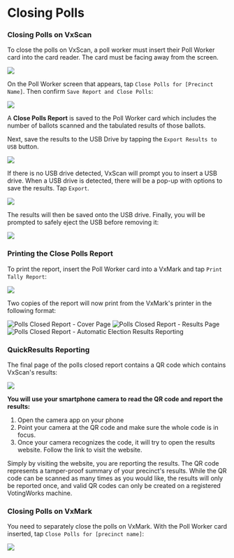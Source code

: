 # Closing Polls

### Closing Polls on VxScan

To close the polls on VxScan, a poll worker must insert their Poll Worker card into the card reader. The card must be facing away from the screen.&#x20;

![](<../../.gitbook/assets/image (99).png>)

On the Poll Worker screen that appears, tap `Close Polls for [Precinct Name]`. Then confirm `Save Report and Close Polls`:

![](<../../.gitbook/assets/image (144) (1).png>)

A **Close Polls Report** is saved to the Poll Worker card which includes the number of ballots scanned and the tabulated results of those ballots.&#x20;

Next, save the results to the USB Drive by tapping the `Export Results to USB` button.

![](<../../.gitbook/assets/image (216).png>)

If there is no USB drive detected, VxScan will prompt you to insert a USB drive. When a USB drive is detected, there will be a pop-up with options to save the results. Tap `Export`.

![](<../../.gitbook/assets/image (85).png>)

The results will then be saved onto the USB drive. Finally, you will be prompted to safely eject the USB before removing it:

![](<../../.gitbook/assets/image (187).png>)

### Printing the Close Polls Report

To print the report, insert the Poll Worker card into a VxMark and tap `Print Tally Report`:&#x20;

![](<../../.gitbook/assets/image (102).png>)

Two copies of the report will now print from the VxMark's printer in the following format:

![Polls Closed Report - Cover Page](<../../.gitbook/assets/polls-closed-10-18-2021-pages-1 (1).jpg>) ![Polls Closed Report - Results Page](<../../.gitbook/assets/polls-closed-10-18-2021-pages-2 (1).jpg>) ![Polls Closed Report - Automatic Election Results Reporting](<../../.gitbook/assets/polls-closed-10-18-2021-pages-3 (1).jpg>)

### QuickResults Reporting

The final page of the polls closed report contains a QR code which contains VxScan's results:

![](../../.gitbook/assets/QR\_Code\_Arrow.jpg)

**You will use your smartphone camera to read the QR code and report the results:**

1. Open the camera app on your phone
2. Point your camera at the QR code and make sure the whole code is in focus.&#x20;
3. Once your camera recognizes the code, it will try to open the results website. Follow the link to visit the website.

Simply by visiting the website, you are reporting the results. The QR code represents a tamper-proof summary of your precinct's results. While the QR code can be scanned as many times as you would like, the results will only be reported once, and valid QR codes can only be created on a registered VotingWorks machine.

### Closing Polls on VxMark

You need to separately close the polls on VxMark. With the Poll Worker card inserted, tap `Close Polls for [precinct name]`:

![](<../../.gitbook/assets/image (201).png>)
